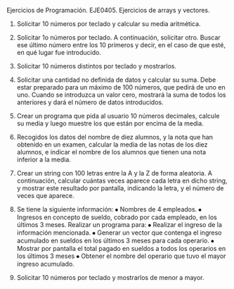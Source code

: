 Ejercicios de Programación.
EJE0405. Ejercicios de arrays y vectores.
1.	Solicitar 10 números por teclado y calcular su media aritmética.

2.	Solicitar 1o números por teclado. A continuación, solicitar otro. Buscar ese último número entre los 10 primeros y decir, en el caso de que esté, en qué lugar fue introducido.

3.	Solicitar 10 números distintos por teclado y mostrarlos.

4.	Solicitar una cantidad no definida de datos y calcular su suma. Debe estar preparado para un máximo de 100 números, que pedirá de uno en uno. Cuando se introduzca un valor cero, mostrará la suma de todos los anteriores y dará el número de datos introducidos.

5.	Crear un programa que pida al usuario 10 números decimales, calcule su media y luego muestre los que están por encima de la media.

6.	Recogidos los datos del nombre de diez alumnos, y la nota que han obtenido en un examen, calcular la media de las notas de los diez alumnos, e indicar el nombre de los alumnos que tienen una nota inferior a la media.

7.	Crear un string con 100 letras entre la A y la Z de forma aleatoria. A continuación, calcular cuántas veces aparece cada letra en dicho string, y mostrar este resultado por pantalla, indicando la letra, y el número de veces que aparece.

8. Se tiene la siguiente información:
⦁	Nombres de 4 empleados.
⦁	Ingresos en concepto de sueldo, cobrado por cada empleado, en los últimos 3 meses.
Realizar un programa para:
⦁	Realizar el ingreso de la información mencionada. 
⦁	Generar un vector que contenga el ingreso acumulado en sueldos en los últimos 3 meses para cada operario.
⦁	Mostrar por pantalla el total pagado en sueldos a todos los operarios en los últimos 3 meses 
⦁	Obtener el nombre del operario que tuvo el mayor ingreso acumulado.

9. Solicitar 10 números por teclado y mostrarlos de menor a mayor.
